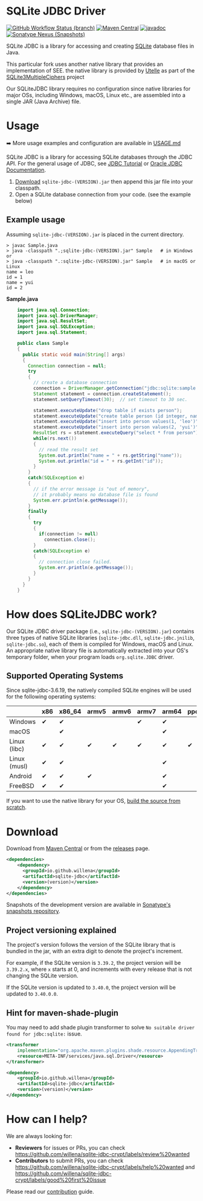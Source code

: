 # SQLite JDBC Driver
[![GitHub Workflow Status (branch)](https://img.shields.io/github/workflow/status/willena/sqlite-jdbc-crypt/CI/master)](https://github.com/willena/sqlite-jdbc-crypt/actions/workflows/build-release.yml?query=branch%3Amaster)
[![Maven Central](https://maven-badges.herokuapp.com/maven-central/io.github.willena/sqlite-jdbc/badge.svg)](https://maven-badges.herokuapp.com/maven-central/io.github.willena/sqlite-jdbc/)
[![javadoc](https://javadoc.io/badge2/io.github.willena/sqlite-jdbc/javadoc.svg)](https://javadoc.io/doc/io.github.willena/sqlite-jdbc)
[![Sonatype Nexus (Snapshots)](https://img.shields.io/nexus/s/io.github.willena/sqlite-jdbc?color=blue&label=maven%20snapshot&server=https%3A%2F%2Foss.sonatype.org%2F)](https://oss.sonatype.org/content/repositories/snapshots/io/github/willena/sqlite-jdbc/)

SQLite JDBC is a library for accessing and creating [SQLite](http://sqlite.org) database files in Java.

This particular fork uses another native library that provides an implementation of SEE.
the native library is provided by [Utelle](http://github.com/utelle) as part of the [SQLite3MultipleCiphers](https://github.com/utelle/SQLite3MultipleCiphers) project

Our SQLiteJDBC library requires no configuration since native libraries for major OSs, including Windows, macOS, Linux etc., are assembled into a single JAR (Java Archive) file.

# Usage

:arrow_right: More usage examples and configuration are available in [USAGE.md](USAGE.md)

SQLite JDBC is a library for accessing SQLite databases through the JDBC API. For the general usage of JDBC, see [JDBC Tutorial](http://docs.oracle.com/javase/tutorial/jdbc/index.html) or [Oracle JDBC Documentation](http://www.oracle.com/technetwork/java/javase/tech/index-jsp-136101.html).

1. [Download](#download) `sqlite-jdbc-(VERSION).jar`
then append this jar file into your classpath.
2. Open a SQLite database connection from your code. (see the example below)

## Example usage
Assuming `sqlite-jdbc-(VERSION).jar` is placed in the current directory.

```shell
> javac Sample.java
> java -classpath ".;sqlite-jdbc-(VERSION).jar" Sample   # in Windows
or
> java -classpath ".:sqlite-jdbc-(VERSION).jar" Sample   # in macOS or Linux
name = leo
id = 1
name = yui
id = 2
```    

**Sample.java**

```java
    import java.sql.Connection;
    import java.sql.DriverManager;
    import java.sql.ResultSet;
    import java.sql.SQLException;
    import java.sql.Statement;

    public class Sample
    {
      public static void main(String[] args)
      {
        Connection connection = null;
        try
        {
          // create a database connection
          connection = DriverManager.getConnection("jdbc:sqlite:sample.db");
          Statement statement = connection.createStatement();
          statement.setQueryTimeout(30);  // set timeout to 30 sec.

          statement.executeUpdate("drop table if exists person");
          statement.executeUpdate("create table person (id integer, name string)");
          statement.executeUpdate("insert into person values(1, 'leo')");
          statement.executeUpdate("insert into person values(2, 'yui')");
          ResultSet rs = statement.executeQuery("select * from person");
          while(rs.next())
          {
            // read the result set
            System.out.println("name = " + rs.getString("name"));
            System.out.println("id = " + rs.getInt("id"));
          }
        }
        catch(SQLException e)
        {
          // if the error message is "out of memory",
          // it probably means no database file is found
          System.err.println(e.getMessage());
        }
        finally
        {
          try
          {
            if(connection != null)
              connection.close();
          }
          catch(SQLException e)
          {
            // connection close failed.
            System.err.println(e.getMessage());
          }
        }
      }
    }
```

# How does SQLiteJDBC work?
Our SQLite JDBC driver package (i.e., `sqlite-jdbc-(VERSION).jar`) contains three
types of native SQLite libraries (`sqlite-jdbc.dll`, `sqlite-jdbc.jnilib`, `sqlite-jdbc.so`),
each of them is compiled for Windows, macOS and Linux. An appropriate native library
file is automatically extracted into your OS's temporary folder, when your program
loads `org.sqlite.JDBC` driver.

## Supported Operating Systems
Since sqlite-jdbc-3.6.19, the natively compiled SQLite engines will be used for
the following operating systems:

|              | x86 | x86_64 | armv5 | armv6 | armv7 | arm64 | ppc64 |
|--------------|-----|--------|-------|-------|-------|-------|-------|
| Windows      | ✔   | ✔      |       |       | ✔     | ✔     |       |
| macOS        |     | ✔      |       |       |       | ✔     |       |
| Linux (libc) | ✔   | ✔      | ✔     | ✔     | ✔     | ✔     | ✔     |
| Linux (musl) | ✔   | ✔      |       |       |       | ✔     |       |
| Android      | ✔   | ✔      | ✔     |       |       | ✔     |       |
| FreeBSD      | ✔   | ✔      |       |       |       | ✔     |       |


If you want to use the native library for your OS, [build the source from scratch](./CONTRIBUTING.md).

# Download

Download from [Maven Central](https://search.maven.org/artifact/io.github.willena/sqlite-jdbc) or from the [releases](https://github.com/willena/sqlite-jdbc-crypt/releases) page.

```xml
<dependencies>
    <dependency>
      <groupId>io.github.willena</groupId>
      <artifactId>sqlite-jdbc</artifactId>
      <version>(version)</version>
    </dependency>
</dependencies>
```

Snapshots of the development version are available in [Sonatype's snapshots repository](https://oss.sonatype.org/content/repositories/snapshots/io/github/willena/sqlite-jdbc/).

## Project versioning explained
The project's version follows the version of the SQLite library that is bundled in the jar, with an extra digit to denote the project's increment.

For example, if the SQLite version is `3.39.2`, the project version will be `3.39.2.x`, where `x` starts at 0, and increments with every release that is not changing the SQLite version.

If the SQLite version is updated to `3.40.0`, the project version will be updated to `3.40.0.0`.

## Hint for maven-shade-plugin

You may need to add shade plugin transformer to solve `No suitable driver found for jdbc:sqlite:` issue.

```xml
<transformer
	implementation="org.apache.maven.plugins.shade.resource.AppendingTransformer">
	<resource>META-INF/services/java.sql.Driver</resource>
</transformer>
```

```xml
<dependency>
    <groupId>io.github.willena</groupId>
    <artifactId>sqlite-jdbc</artifactId>
    <version>(version)</version>
</dependency>
```

# How can I help?

We are always looking for:
- **Reviewers** for issues or PRs, you can check https://github.com/willena/sqlite-jdbc-crypt/labels/review%20wanted
- **Contributors** to submit PRs, you can check https://github.com/willena/sqlite-jdbc-crypt/labels/help%20wanted and https://github.com/willena/sqlite-jdbc-crypt/labels/good%20first%20issue

Please read our [contribution](./CONTRIBUTING.md) guide.
